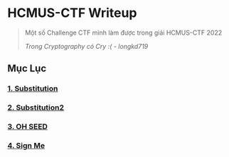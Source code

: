 # HCMUS-CTF Writeup
> Một số Challenge CTF mình làm được trong giải HCMUS-CTF 2022
> 
> *Trong Cryptography có Cry :( - longkd719*

## **Mục Lục**

### [1. Substitution](https://github.com/longkd719/Writeups/blob/main/2022/HCMUS-CTF/1.%20Substitution/readme.md)
### [2. Substitution2](https://github.com/longkd719/Writeups/blob/main/2022/HCMUS-CTF/2.%20Substitution2/readme.md)
### [3. OH SEED](https://github.com/longkd719/Writeups/blob/main/2022/HCMUS-CTF/3.%20OH%20SEED/readme.md)
### [4. Sign Me](https://github.com/longkd719/Writeups/blob/main/2022/HCMUS-CTF/4.%20SignMe/readme.md)
